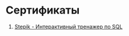 # Сертификаты
1. [Stepik - Интерактивный тренажер по SQL](https://github.com/YotaInGame/certificates/blob/main/stepik-interactive-sql.pdf)
